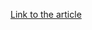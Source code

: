 [Link to the article](https://intel471.com/blog/global-trickbot-disruption-operation-shows-promise)
